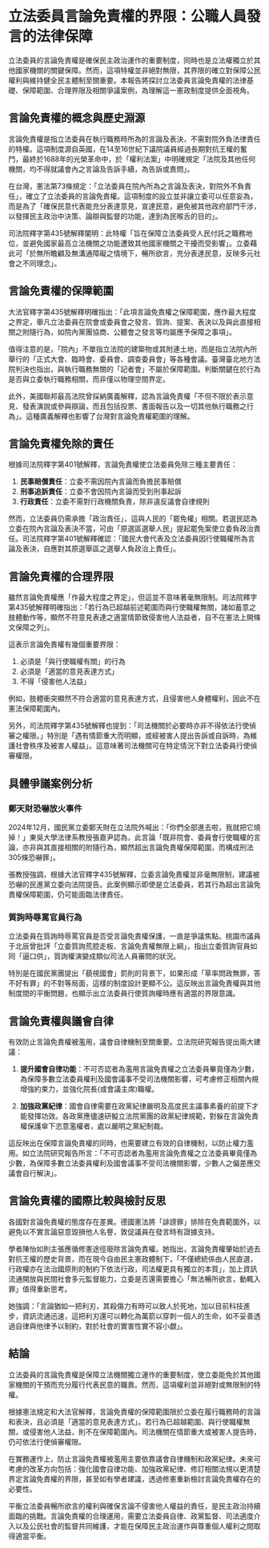 # 立法委員言論免責權的界限：公職人員發言的法律保障

立法委員的言論免責權是確保民主政治運作的重要制度，同時也是立法權獨立於其他國家機關的關鍵保障。然而，這項特權並非絕對無限，其界限的確立對保障公民權利與維持健全民主體制至關重要。本報告將探討立法委員言論免責權的法律基礎、保障範圍、合理界限及相關爭議案例，為理解這一憲政制度提供全面視角。

## 言論免責權的概念與歷史淵源

言論免責權是指立法委員在執行職務時所為的言論及表決，不需對院外負法律責任的特權。這項制度源自英國，在14至16世紀下議院議員經過長期對抗王權的奮鬥，最終於1688年的光榮革命中，於「權利法案」中明確規定「法院及其他任何機關，均不得就議會內之言論及告訴手續，為告訴或責問」。

在台灣，憲法第73條規定：「立法委員在院內所為之言論及表決，對院外不負責任」，確立了立法委員的言論免責權。這項制度的設立並非讓立委可以任意妄為，而是為了「確保民意代表能充分表達意見，宣達民意，避免被其他政府部門干涉，以發揮民主政治中決策、論辯與監督的功能，達到為民喉舌的目的」。

司法院釋字第435號解釋闡明：此特權「旨在保障立法委員受人民付託之職務地位，並避免國家最高立法機關之功能遭致其他國家機關之干擾而受影響」。立委藉此可「於無所瞻顧及無溝通障礙之情境下，暢所欲言，充分表達民意，反映多元社會之不同理念」。

## 言論免責權的保障範圍

大法官釋字第435號解釋明確指出：「此項言論免責權之保障範圍，應作最大程度之界定，舉凡立法委員在院會或委員會之發言、質詢、提案、表決以及與此直接相關之附隨行為，如院內黨團協商、公聽會之發言等均屬應予保障之事項」。

值得注意的是，「院內」不單指立法院的建築物或其附連土地，而是指立法院內所舉行的「正式大會、臨時會、委員會、調查委員會」等各種會議。臺灣臺北地方法院判決也指出，與執行職務無關的「記者會」不屬於保障範圍。判斷關鍵在於行為是否與立委執行職務相關，而非僅以物理空間界定。

此外，美國聯邦最高法院曾採納廣義解釋，認為言論免責權「不但不限於表示意見、發表演說或參與辯論，而且包括投票、書面報告以及一切其他執行職務之行為」。這種廣義解釋也影響了台灣對言論免責權範圍的理解。

## 言論免責權免除的責任

根據司法院釋字第401號解釋，言論免責權使立法委員免除三種主要責任：

1. **民事賠償責任**：立委不需因院內言論而負擔民事賠償
2. **刑事追訴責任**：立委不會因院內言論而受到刑事起訴
3. **行政責任**：立委不需對行政機關負責，除非違反議會自律規則

然而，立法委員仍需承擔「政治責任」，這與人民的「罷免權」相關。若選民認為立委在院內言論及表決不當，可由「原選區選舉人民」提起罷免案使立委負政治責任。司法院釋字第401號解釋確認：「國民大會代表及立法委員因行使職權所為言論及表決，自應對其原選舉區之選舉人負政治上責任」。

## 言論免責權的合理界限

雖然言論免責權應「作最大程度之界定」，但這並不意味著毫無限制。司法院釋字第435號解釋明確指出：「若行為已超越前述範圍而與行使職權無關，諸如蓄意之肢體動作等，顯然不符意見表達之適當情節致侵害他人法益者，自不在憲法上開條文保障之列」。

這表示言論免責權有幾個重要界限：

1. 必須是「與行使職權有關」的行為
2. 必須是「適當的意見表達方式」
3. 不得「侵害他人法益」

例如，肢體衝突顯然不符合適當的意見表達方式，且侵害他人身體權利，因此不在憲法保障範圍內。

另外，司法院釋字第435號解釋也提到：「司法機關於必要時亦非不得依法行使偵審之權限。」特別是「遇有情節重大而明顯，或經被害人提出告訴或自訴時，為維護社會秩序及被害人權益」。這意味著司法機關可在特定情況下對立法委員行使偵審權限。

## 具體爭議案例分析

### 鄭天財恐嚇放火事件

2024年12月，國民黨立委鄭天財在立法院外喊出：「你們全部進去啦，我就把它燒掉！」東吳大學法律系教授張嘉尹認為，此言論「既非院會、委員會行使職權的言論，亦非與其直接相關的附隨行為，顯然超出言論免責權保障範圍，而構成刑法305條恐嚇罪」。

張教授強調，根據大法官釋字435號解釋，立委言論免責權並非毫無限制，建議被恐嚇的民進黨立委向法院提告。此案例顯示即使是立法委員，若其行為超出言論免責權保障範圍，仍可能面臨法律責任。

### 質詢時辱罵官員行為

立法委員在質詢時辱罵官員是否受言論免責權保護，一直是爭議焦點。桃園市議員于北辰曾批評「立委質詢荒腔走板、言論免責權無限上綱」，指出立委質詢官員如同「逼口供」，質詢權演變成類似司法人員審問的狀況。

特別是在國民黨團提出「藐視國會」罰則的背景下，如果形成「草率問政無罪，答不好有罪」的不對等局面，這樣的制度設計更顯不公。這反映出言論免責權與其他制度間的平衡問題，也顯示出立法委員行使質詢權時應有適當的界限意識。

## 言論免責權與議會自律

有效防止言論免責權被濫用，議會自律機制至關重要。立法院研究報告提出兩大建議：

1. **提升國會自律功能**：不可否認者為濫用言論免責權之立法委員畢竟僅為少數，為保障多數立法委員權利及國會議事不受司法機關影響，可考慮修正相關內規增強約束力，並強化院長(或會議主席)職權。

2. **加強政黨紀律**：國會自律需要在政黨紀律嚴明及高度民主議事素養的前提下才能發揮功效。各政黨應儘速研擬立法院黨團的政黨紀律規範，對躲在言論免責權保護傘下恣意濫權者，處以嚴明之黨紀制裁。

這反映出在保障言論免責權的同時，也需要建立有效的自律機制，以防止權力濫用。如立法院研究報告所言：「不可否認者為濫用言論免責權之立法委員畢竟僅為少數，為保障多數立法委員權利及國會議事不受司法機關影響，少數人之偏差應交議會自行解決」。

## 言論免責權的國際比較與檢討反思

各國對言論免責權的態度存在差異。德國憲法將「誹謗罪」排除在免責範圍外，以避免以不實言論惡意毀損他人名譽，敦促議員在發言時有證據支持。

學者陳怡如則主張應循修憲途徑廢除言論免責權。她指出，言論免責權肇始於過去對抗王權的歷史背景，而在現今自由民主憲政體制下，「不僅總統係由人民直選，行政權亦在法治國原則的制約下依法行政，司法權更具有獨立的本質」，加上資訊流通開放與民間社會多元監督能力，立委是否還需要擔心「無法暢所欲言，動輒入罪」值得重新思考。

她強調：「言論猶如一把利刃，其殺傷力有時可以致人於死地，加以目前科技進步，資訊流通迅速，這把利刃還可以轉化為萬箭以穿刺一個人的生命，如不妥善透過自律與他律予以制約，對於社會的實害性實不容小覷」。

## 結論

立法委員的言論免責權是保障立法機關獨立運作的重要制度，使立委能免於其他國家機關的干預而充分履行代表民意的職責。然而，這項權利並非絕對或無限制的特權。

根據憲法規定和大法官解釋，言論免責權的保障範圍限於立委在履行職務時的言論和表決，且必須是「適當的意見表達方式」。若行為已超越範圍、與行使職權無關，或侵害他人法益，則不在保障範圍內。司法機關在情節重大或被害人提告時，仍可依法行使偵審權限。

在實務運作上，防止言論免責權被濫用主要依靠議會自律機制和政黨紀律。未來可考慮的改革方向包括：強化國會自律功能、加強政黨紀律、修訂相關法規以更清楚界定言論免責權的界限，甚至如有學者建議，透過修憲重新檢討言論免責權存在的必要性。

平衡立法委員暢所欲言的權利與確保言論不侵害他人權益的責任，是民主政治持續面臨的挑戰。言論免責權的合理運用，需要立法委員自律、政黨監督、司法適度介入以及公民社會的監督共同維護，才能在保障民主政治運作與尊重個人權利之間取得適當平衡。